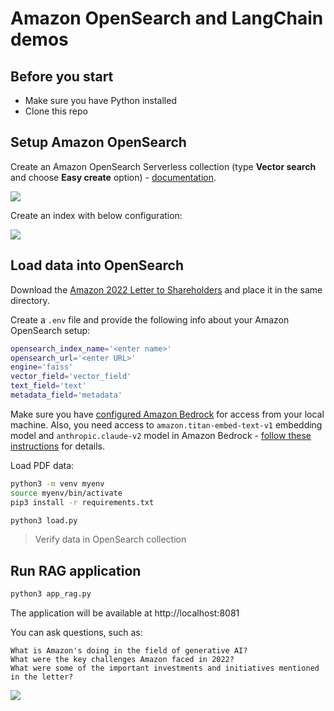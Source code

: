 # Amazon OpenSearch and LangChain demos

## Before you start

- Make sure you have Python installed
- Clone this repo

## Setup Amazon OpenSearch

Create an Amazon OpenSearch Serverless collection (type **Vector search** and choose **Easy create** option) - [documentation](https://docs.aws.amazon.com/opensearch-service/latest/developerguide/serverless-manage.html). 

![](images/collection.png)

Create an index with below configuration:

![](images/index.png)

## Load data into OpenSearch

Download the [Amazon 2022 Letter to Shareholders](https://s2.q4cdn.com/299287126/files/doc_financials/2023/ar/2022-Shareholder-Letter.pdf) and place it in the same directory.

Create a `.env` file and provide the following info about your Amazon OpenSearch setup:

```bash
opensearch_index_name='<enter name>'
opensearch_url='<enter URL>'
engine='faiss'
vector_field='vector_field'
text_field='text'
metadata_field='metadata'
```

Make sure you have [configured Amazon Bedrock](https://docs.aws.amazon.com/bedrock/latest/userguide/setting-up.html) for access from your local machine. Also, you need access to `amazon.titan-embed-text-v1` embedding model and `anthropic.claude-v2` model in Amazon Bedrock - [follow these instructions](https://docs.aws.amazon.com/bedrock/latest/userguide/model-access.html) for details.

Load PDF data:

```bash
python3 -m venv myenv
source myenv/bin/activate
pip3 install -r requirements.txt

python3 load.py
```

> Verify data in OpenSearch collection

## Run RAG application

```bash
python3 app_rag.py
```

The application will be available at http://localhost:8081

You can ask questions, such as:

```
What is Amazon's doing in the field of generative AI?
What were the key challenges Amazon faced in 2022?
What were some of the important investments and initiatives mentioned in the letter?
```

![](images/rag_result.png)
